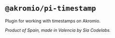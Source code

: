 # `@akromio/pi-timestamp`

Plugin for working with timestamps on Akromio.

*Product of Spain, made in Valencia by Sia Codelabs.*
